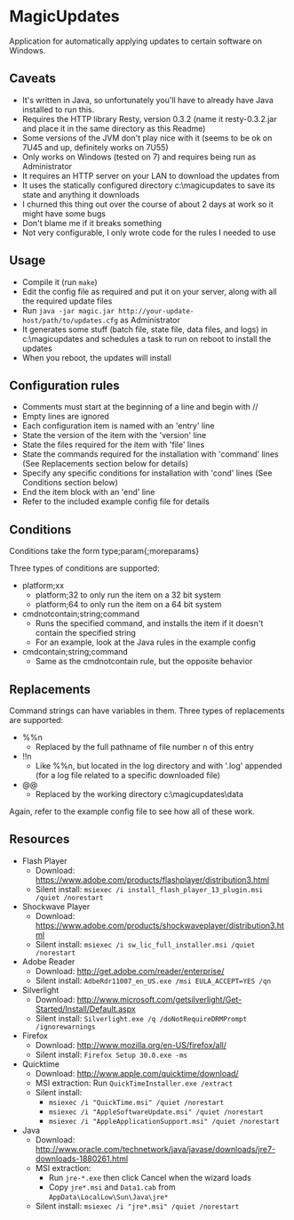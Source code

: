 MagicUpdates
============

Application for automatically applying updates to certain software on Windows.


Caveats
-----------

* It's written in Java, so unfortunately you'll have to already have Java installed to run this.
* Requires the HTTP library Resty, version 0.3.2 (name it resty-0.3.2.jar and place it in the same directory as this Readme)
* Some versions of the JVM don't play nice with it (seems to be ok on 7U45 and up, definitely works on 7U55)
* Only works on Windows (tested on 7) and requires being run as Administrator
* It requires an HTTP server on your LAN to download the updates from
* It uses the statically configured directory c:\magicupdates to save its state and anything it downloads
* I churned this thing out over the course of about 2 days at work so it might have some bugs
* Don't blame me if it breaks something
* Not very configurable, I only wrote code for the rules I needed to use


Usage
-----------

* Compile it (run `make`)
* Edit the config file as required and put it on your server, along with all the required update files
* Run `java -jar magic.jar http://your-update-host/path/to/updates.cfg` as Administrator
* It generates some stuff (batch file, state file, data files, and logs) in c:\magicupdates and schedules a task to run on reboot to install the updates
* When you reboot, the updates will install


Configuration rules
-----------

* Comments must start at the beginning of a line and begin with //
* Empty lines are ignored
* Each configuration item is named with an 'entry' line
* State the version of the item with the 'version' line
* State the files required for the item with 'file' lines
* State the commands required for the installation with 'command' lines (See Replacements section below for details)
* Specify any specific conditions for installation with 'cond' lines (See Conditions section below)
* End the item block with an 'end' line
* Refer to the included example config file for details


Conditions
-----------

Conditions take the form type;param{;moreparams}

Three types of conditions are supported:

* platform;xx
  * platform;32 to only run the item on a 32 bit system
  * platform;64 to only run the item on a 64 bit system
* cmdnotcontain;string;command
  * Runs the specified command, and installs the item if it doesn't contain the specified string
  * For an example, look at the Java rules in the example config
* cmdcontain;string;command
  * Same as the cmdnotcontain rule, but the opposite behavior


Replacements
-----------

Command strings can have variables in them. Three types of replacements are supported:

* %%n
  * Replaced by the full pathname of file number n of this entry
* !!n
  * Like %%n, but located in the log directory and with '.log' appended (for a log file related to a specific downloaded file)
* @@
  * Replaced by the working directory c:\magicupdates\data

Again, refer to the example config file to see how all of these work.


Resources
-----------

* Flash Player
  * Download: https://www.adobe.com/products/flashplayer/distribution3.html
  * Silent install: `msiexec /i install_flash_player_13_plugin.msi /quiet /norestart`
* Shockwave Player
  * Download: https://www.adobe.com/products/shockwaveplayer/distribution3.html
  * Silent install: `msiexec /i sw_lic_full_installer.msi /quiet /norestart`
* Adobe Reader
  * Download: http://get.adobe.com/reader/enterprise/
  * Silent install: `AdbeRdr11007_en_US.exe /msi EULA_ACCEPT=YES /qn`
* Silverlight
  * Download: http://www.microsoft.com/getsilverlight/Get-Started/Install/Default.aspx
  * Silent install: `Silverlight.exe /q /doNotRequireDRMPrompt /ignorewarnings`
* Firefox
  * Download: http://www.mozilla.org/en-US/firefox/all/
  * Silent install: `Firefox Setup 30.0.exe -ms`
* Quicktime
  * Download: http://www.apple.com/quicktime/download/
  * MSI extraction: Run `QuickTimeInstaller.exe /extract`
  * Silent install:
    * `msiexec /i "QuickTime.msi" /quiet /norestart`
    * `msiexec /i "AppleSoftwareUpdate.msi" /quiet /norestart`
    * `msiexec /i "AppleApplicationSupport.msi" /quiet /norestart`
* Java
  * Download: http://www.oracle.com/technetwork/java/javase/downloads/jre7-downloads-1880261.html
  * MSI extraction:
    * Run `jre-*.exe` then click Cancel when the wizard loads
    * Copy `jre*.msi` and `Data1.cab` from `AppData\LocalLow\Sun\Java\jre*`
  * Silent install: `msiexec /i "jre*.msi" /quiet /norestart`
